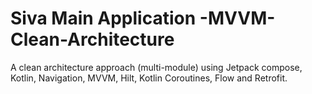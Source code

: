 # Siva Main Application -MVVM-Clean-Architecture

A clean architecture approach (multi-module) using Jetpack compose, Kotlin, Navigation, MVVM, Hilt,
Kotlin Coroutines, Flow and Retrofit.


